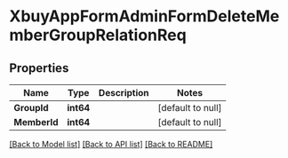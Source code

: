 # XbuyAppFormAdminFormDeleteMemberGroupRelationReq

## Properties
Name | Type | Description | Notes
------------ | ------------- | ------------- | -------------
**GroupId** | **int64** |  | [default to null]
**MemberId** | **int64** |  | [default to null]

[[Back to Model list]](../README.md#documentation-for-models) [[Back to API list]](../README.md#documentation-for-api-endpoints) [[Back to README]](../README.md)


